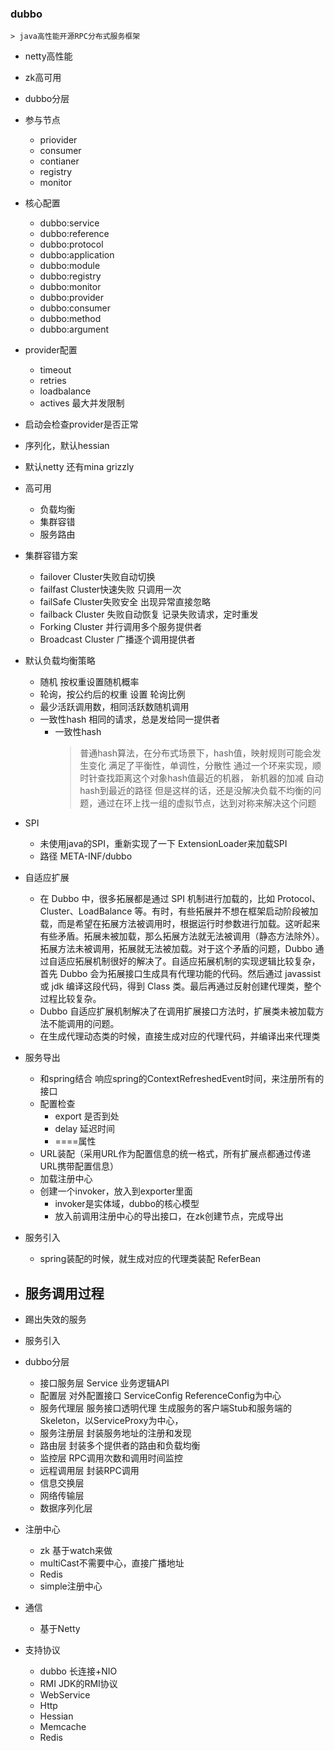 ### dubbo
    > java高性能开源RPC分布式服务框架
- netty高性能
- zk高可用
- dubbo分层
- 参与节点
    - priovider
    - consumer
    - contianer
    - registry
    - monitor
- 核心配置
    - dubbo:service
    - dubbo:reference
    - dubbo:protocol
    - dubbo:application
    - dubbo:module
    - dubbo:registry
    - dubbo:monitor
    - dubbo:provider
    - dubbo:consumer
    - dubbo:method
    - dubbo:argument
- provider配置
    - timeout
    - retries
    - loadbalance
    - actives 最大并发限制
- 启动会检查provider是否正常
- 序列化，默认hessian
- 默认netty 还有mina grizzly
- 高可用
    - 负载均衡
    - 集群容错
    - 服务路由
- 集群容错方案
    - failover Cluster失败自动切换
    - failfast Cluster快速失败 只调用一次
    - failSafe Cluster失败安全 出现异常直接忽略
    - failback Cluster 失败自动恢复 记录失败请求，定时重发
    - Forking Cluster 并行调用多个服务提供者
    - Broadcast Cluster 广播逐个调用提供者
- 默认负载均衡策略
    - 随机 按权重设置随机概率
    - 轮询，按公约后的权重 设置 轮询比例
    - 最少活跃调用数，相同活跃数随机调用
    - 一致性hash 相同的请求，总是发给同一提供者
        - 一致性hash
            > 普通hash算法，在分布式场景下，hash值，映射规则可能会发生变化
            > 满足了平衡性，单调性，分散性
            > 通过一个环来实现，顺时针查找距离这个对象hash值最近的机器， 新机器的加减 自动hash到最近的路径
            > 但是这样的话，还是没解决负载不均衡的问题，通过在环上找一组的虚拟节点，达到对称来解决这个问题
- SPI
    - 未使用java的SPI，重新实现了一下 ExtensionLoader来加载SPI
    - 路径 META-INF/dubbo
- 自适应扩展
    - 在 Dubbo 中，很多拓展都是通过 SPI 机制进行加载的，比如 Protocol、Cluster、LoadBalance 等。有时，有些拓展并不想在框架启动阶段被加载，而是希望在拓展方法被调用时，根据运行时参数进行加载。这听起来有些矛盾。拓展未被加载，那么拓展方法就无法被调用（静态方法除外）。拓展方法未被调用，拓展就无法被加载。对于这个矛盾的问题，Dubbo 通过自适应拓展机制很好的解决了。自适应拓展机制的实现逻辑比较复杂，首先 Dubbo 会为拓展接口生成具有代理功能的代码。然后通过 javassist 或 jdk 编译这段代码，得到 Class 类。最后再通过反射创建代理类，整个过程比较复杂。
    - Dubbo 自适应扩展机制解决了在调用扩展接口方法时，扩展类未被加载方法不能调用的问题。
    - 在生成代理动态类的时候，直接生成对应的代理代码，并编译出来代理类
- 服务导出
    - 和spring结合 响应spring的ContextRefreshedEvent时间，来注册所有的接口
    - 配置检查
        - export 是否到处
        - delay 延迟时间
        - ====属性
    - URL装配（采用URL作为配置信息的统一格式，所有扩展点都通过传递URL携带配置信息）
    - 加载注册中心 
    - 创建一个invoker，放入到exporter里面
        - invoker是实体域，dubbo的核心模型
        - 放入前调用注册中心的导出接口，在zk创建节点，完成导出
- 服务引入
    - spring装配的时候，就生成对应的代理类装配 ReferBean
- 服务调用过程
    - 

- 踢出失效的服务
    
- 服务引入

- dubbo分层
    - 接口服务层 Service 业务逻辑API
    - 配置层 对外配置接口 ServiceConfig ReferenceConfig为中心
    - 服务代理层 服务接口透明代理 生成服务的客户端Stub和服务端的Skeleton，以ServiceProxy为中心，
    - 服务注册层 封装服务地址的注册和发现
    - 路由层 封装多个提供者的路由和负载均衡
    - 监控层 RPC调用次数和调用时间监控
    - 远程调用层 封装RPC调用 
    - 信息交换层
    - 网络传输层
    - 数据序列化层

- 注册中心
    - zk 基于watch来做
    - multiCast不需要中心，直接广播地址
    - Redis
    - simple注册中心

- 通信
    - 基于Netty

- 支持协议
    - dubbo 长连接+NIO
    - RMI JDK的RMI协议
    - WebService
    - Http
    - Hessian
    - Memcache
    - Redis